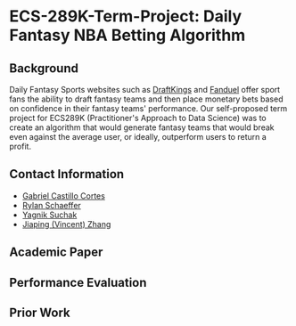 # ECS-289K-Term-Project: Daily Fantasy NBA Betting Algorithm

## Background

Daily Fantasy Sports websites such as [DraftKings](https://www.draftkings.com/) and [Fanduel](https://www.fanduel.com/) offer sport fans the ability to draft fantasy teams and then place monetary bets based on confidence in their fantasy teams' performance. Our self-proposed term project for ECS289K (Practitioner's Approach to Data Science) was to create an algorithm that would generate fantasy teams that would break even against the average user, or ideally, outperform users to return a profit.

## Contact Information

- [Gabriel Castillo Cortes](gcastillo@ucdavis.edu)
- [Rylan Schaeffer](ryschaeffer@ucdavis.edu)
- [Yagnik Suchak](yvsuchak@ucdavis.edu)
- [Jiaping (Vincent) Zhang](jpzhang@ucdavis.edu)

## Academic Paper

## Performance Evaluation

## Prior Work